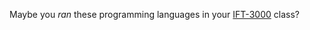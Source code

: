Maybe you *ran* these programming languages in your [IFT-3000](https://www.ulaval.ca/etudes/cours/ift-3000-langages-de-programmation) class?
